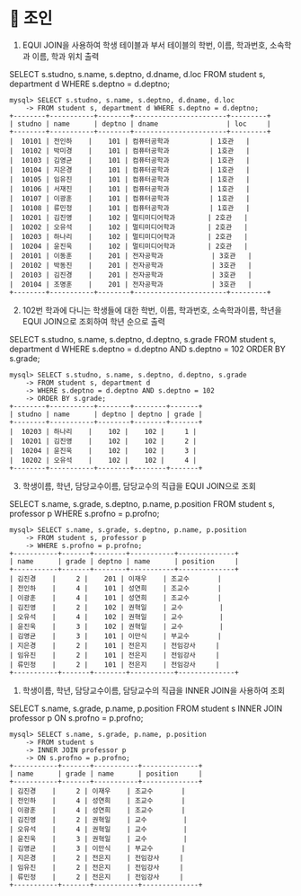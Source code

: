 # 📌 조인

1. EQUI JOIN을 사용하여 학생 테이블과 부서 테이블의 학번, 이름, 학과번호, 소속학과 이름, 학과 위치 출력 

SELECT s.studno, s.name, s.deptno, d.dname, d.loc
FROM student s, department d WHERE s.deptno = d.deptno;

```
mysql> SELECT s.studno, s.name, s.deptno, d.dname, d.loc
    -> FROM student s, department d WHERE s.deptno = d.deptno;
+--------+-----------+--------+-----------------------+---------+
| studno | name      | deptno | dname                 | loc     |
+--------+-----------+--------+-----------------------+---------+
|  10101 | 전인하    |    101 | 컴퓨터공학과          | 1호관   |
|  10102 | 박미경    |    101 | 컴퓨터공학과          | 1호관   |
|  10103 | 김영균    |    101 | 컴퓨터공학과          | 1호관   |
|  10104 | 지은경    |    101 | 컴퓨터공학과          | 1호관   |
|  10105 | 임유진    |    101 | 컴퓨터공학과          | 1호관   |
|  10106 | 서재진    |    101 | 컴퓨터공학과          | 1호관   |
|  10107 | 이광훈    |    101 | 컴퓨터공학과          | 1호관   |
|  10108 | 류민정    |    101 | 컴퓨터공학과          | 1호관   |
|  10201 | 김진영    |    102 | 멀티미디어학과        | 2호관   |
|  10202 | 오유석    |    102 | 멀티미디어학과        | 2호관   |
|  10203 | 하나리    |    102 | 멀티미디어학과        | 2호관   |
|  10204 | 윤진욱    |    102 | 멀티미디어학과        | 2호관   |
|  20101 | 이동훈    |    201 | 전자공학과            | 3호관   |
|  20102 | 박동진    |    201 | 전자공학과            | 3호관   |
|  20103 | 김진경    |    201 | 전자공학과            | 3호관   |
|  20104 | 조명훈    |    201 | 전자공학과            | 3호관   |
+--------+-----------+--------+-----------------------+---------+

```

2. 102번 학과에 다니는 학생들에 대한 학번, 이름, 학과번호, 소속학과이름, 학년을 EQUI JOIN으로 조회하여 학년 순으로 출력

SELECT s.studno, s.name, s.deptno, d.deptno, s.grade
FROM student s, department d 
WHERE s.deptno = d.deptno AND s.deptno = 102
ORDER BY s.grade;

```
mysql> SELECT s.studno, s.name, s.deptno, d.deptno, s.grade
    -> FROM student s, department d
    -> WHERE s.deptno = d.deptno AND s.deptno = 102
    -> ORDER BY s.grade;
+--------+-----------+--------+--------+-------+
| studno | name      | deptno | deptno | grade |
+--------+-----------+--------+--------+-------+
|  10203 | 하나리    |    102 |    102 |     1 |
|  10201 | 김진영    |    102 |    102 |     2 |
|  10204 | 윤진욱    |    102 |    102 |     3 |
|  10202 | 오유석    |    102 |    102 |     4 |
+--------+-----------+--------+--------+-------+
```

3. 학생이름, 학년, 담당교수이름, 담당교수의 직급을 EQUI JOIN으로 조회
   
SELECT s.name, s.grade, s.deptno, p.name, p.position
FROM student s, professor p 
WHERE s.profno = p.profno;

```
mysql> SELECT s.name, s.grade, s.deptno, p.name, p.position
    -> FROM student s, professor p
    -> WHERE s.profno = p.profno;
+-----------+-------+--------+-----------+--------------+
| name      | grade | deptno | name      | position     |
+-----------+-------+--------+-----------+--------------+
| 김진경    |     2 |    201 | 이재우    | 조교수       |
| 전인하    |     4 |    101 | 성연희    | 조교수       |
| 이광훈    |     4 |    101 | 성연희    | 조교수       |
| 김진영    |     2 |    102 | 권혁일    | 교수         |
| 오유석    |     4 |    102 | 권혁일    | 교수         |
| 윤진욱    |     3 |    102 | 권혁일    | 교수         |
| 김영균    |     3 |    101 | 이만식    | 부교수       |
| 지은경    |     2 |    101 | 전은지    | 전임강사     |
| 임유진    |     2 |    101 | 전은지    | 전임강사     |
| 류민정    |     2 |    101 | 전은지    | 전임강사     |
+-----------+-------+--------+-----------+--------------+
```

1. 학생이름, 학년, 담당교수이름, 담당교수의 직급을 INNER JOIN을 사용하여 조회

SELECT s.name, s.grade, p.name, p.position
FROM student s
INNER JOIN professor p
ON s.profno = p.profno;

```
mysql> SELECT s.name, s.grade, p.name, p.position
    -> FROM student s
    -> INNER JOIN professor p
    -> ON s.profno = p.profno;
+-----------+-------+-----------+--------------+
| name      | grade | name      | position     |
+-----------+-------+-----------+--------------+
| 김진경    |     2 | 이재우    | 조교수       |
| 전인하    |     4 | 성연희    | 조교수       |
| 이광훈    |     4 | 성연희    | 조교수       |
| 김진영    |     2 | 권혁일    | 교수         |
| 오유석    |     4 | 권혁일    | 교수         |
| 윤진욱    |     3 | 권혁일    | 교수         |
| 김영균    |     3 | 이만식    | 부교수       |
| 지은경    |     2 | 전은지    | 전임강사     |
| 임유진    |     2 | 전은지    | 전임강사     |
| 류민정    |     2 | 전은지    | 전임강사     |
+-----------+-------+-----------+--------------+

```